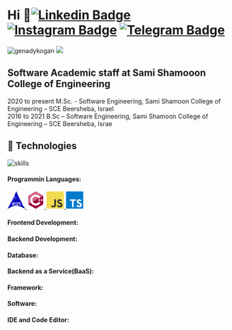 Hi 👋[![Linkedin Badge](https://img.shields.io/badge/-LinkedIn-0e76a8?style=flat&logo=Linkedin&logoColor=white)](https://www.linkedin.com/in/genady-kogan)
[![Instagram Badge](https://img.shields.io/badge/-Instagram-e4405f?style=flat&logo=Instagram&logoColor=white)](https://www.instagram.com/gennadykogan/)
[![Telegram Badge](https://img.shields.io/badge/-Telegram-2f7220?&style=flat&logo=Telegram&logoColor=green)](https://t.me/+fb1E6DjbJ4E1ZmU0)
=============================
<p align="left"> <img src="https://komarev.com/ghpvc/?username=genadykogan&label=Profile%20views&color=0e75b6&style=for-the-badge&logo=appveyor" alt="genadykogan" /> 
     <a href="https://www.github.com/genadykogan" target="_blank" rel="noreferrer"><img
src="https://img.shields.io/github/followers/genadykogan?logo=github&style=for-the-badge&color=0e75b6&labelColor=4f5454" /></a>
</p>

Software Academic staff at Sami Shamooon College of Engineering
---------------------------------------------------------------

2020 to present M.Sc. - Software Engineering, Sami Shamoon College of Engineering – SCE Beersheba, Israel </br>
2016 to 2021 B.Sc – Software Engineering, Sami Shamoon College of Engineering – SCE Beersheba, Israe </br>



## 🔧 Technologies

![skills](https://skillicons.dev/icons?i=html,css,r,c,cpp,cs,js,ts,nodejs,java,react,mongodb,mysql,py,django,express,github,jenkins,git,bash,jira,powershell,aws,jquery,idea,visualstudio,vscode&theme=light)

#### Programmin Languages: 
 <a href="https://www.cprogramming.com/" target="_blank" rel="noreferrer"> <img src="https://raw.githubusercontent.com/devicons/devicon/master/icons/assembly/assembly-original.svg" alt="assembly" width="40" height="40"/> </a>
<a href="https://www.w3schools.com/cpp/" target="_blank" rel="noreferrer"> <img src="https://raw.githubusercontent.com/devicons/devicon/master/icons/cplusplus/cplusplus-original.svg" alt="cplusplus" width="40" height="40"/> </a>
 <a href="https://developer.mozilla.org/en-US/docs/Web/JavaScript" target="_blank" rel="noreferrer"> <img src="https://raw.githubusercontent.com/devicons/devicon/master/icons/javascript/javascript-original.svg" alt="javascript" width="40" height="40"/> </a>
 <a href="https://www.typescriptlang.org/" target="_blank" rel="noreferrer"> <img src="https://raw.githubusercontent.com/devicons/devicon/master/icons/typescript/typescript-original.svg" alt="typescript" width="40" height="40"/> </a>

<h4 align="left">Frontend Development:</h4>

<h4 align="left">Backend Development:</h4>

<h4 align="left">Database:</h4>

<h4 align="left">Backend as a Service(BaaS):</h4>

<h4 align="left">Framework:</h4>

<h4 align="left">Software:</h4>

<h4 align="left">IDE and Code Editor:</h4>
